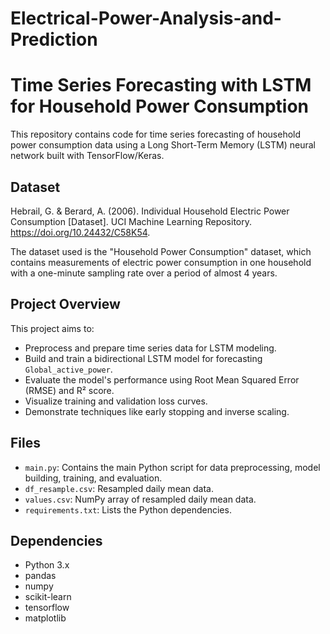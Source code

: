 # Electrical-Power-Analysis-and-Prediction

# Time Series Forecasting with LSTM for Household Power Consumption

This repository contains code for time series forecasting of household power consumption data using a Long Short-Term Memory (LSTM) neural network built with TensorFlow/Keras.

## Dataset
Hebrail, G. & Berard, A. (2006). Individual Household Electric Power Consumption [Dataset]. UCI Machine Learning Repository. https://doi.org/10.24432/C58K54.

The dataset used is the "Household Power Consumption" dataset, which contains measurements of electric power consumption in one household with a one-minute sampling rate over a period of almost 4 years.

## Project Overview

This project aims to:

* Preprocess and prepare time series data for LSTM modeling.
* Build and train a bidirectional LSTM model for forecasting `Global_active_power`.
* Evaluate the model's performance using Root Mean Squared Error (RMSE) and R² score.
* Visualize training and validation loss curves.
* Demonstrate techniques like early stopping and inverse scaling.

## Files

* `main.py`: Contains the main Python script for data preprocessing, model building, training, and evaluation.
* `df_resample.csv`: Resampled daily mean data.
* `values.csv`: NumPy array of resampled daily mean data.
* `requirements.txt`: Lists the Python dependencies.

## Dependencies

* Python 3.x
* pandas
* numpy
* scikit-learn
* tensorflow
* matplotlib
